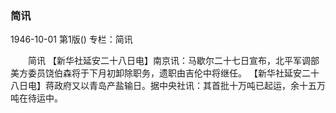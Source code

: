 ### 简讯

1946-10-01
第1版()
专栏：简讯

　　简讯
    【新华社延安二十八日电】南京讯：马歇尔二十七日宣布，北平军调部美方委员饶伯森将于下月初卸除职务，遗职由吉伦中将继任。
    【新华社延安二十八日电】蒋政府又以青岛产盐输日。据中央社讯：其首批十万吨已起运，余十五万吨在待运中。
